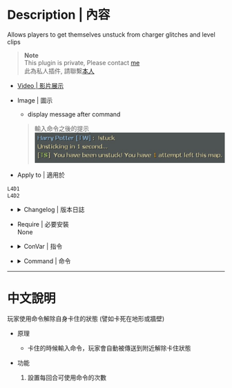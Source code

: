 # Description | 內容
Allows players to get themselves unstuck from charger glitches and level clips

> __Note__ <br/>
This plugin is private, Please contact [me](https://github.com/fbef0102/Game-Private_Plugin#私人插件列表-private-plugins-list)<br/>
此為私人插件, 請聯繫[本人](https://github.com/fbef0102/Game-Private_Plugin#私人插件列表-private-plugins-list)

* [Video | 影片展示](https://youtu.be/BQwz0jjFRzo)

* Image | 圖示
	* display message after command
	> 輸入命令之後的提示
	<br/>![l4d_unstuck_1](image/l4d_unstuck_1.jpg)

* Apply to | 適用於
```
L4D1
L4D2
```

* <details><summary>Changelog | 版本日誌</summary>

	```php
	//CUatTHEFINISH @ 2009
	//Harry @ 2022
	```
	* v1.4
		* Remake code
		* More Cvars
		* Support L4D1

	* v1.0.6
		* [Original Post by CUatTHEFINISH](https://forums.alliedmods.net/showthread.php?t=110041)
</details>

* Require | 必要安裝
<br/>None

* <details><summary>ConVar | 指令</summary>

	* cfg/sourcemod/l4d_unstick.cfg
	```php
	// If 1, Announces each round start that the !stuck command is available.
	l4d_unstick_announce "1"

	// Amount of times the client can use !stuck per round
	l4d_unstick_teleports "10"
	```
</details>

* <details><summary>Command | 命令</summary>

	* **Unstuck yourself**
		```php
		sm_stuck
		```
	* **Admin helps player unstick (Adm required: ADMFLAG_GENERIC)**
		```php
		sm_unstick <name>
		```
</details>

- - - -
# 中文說明
玩家使用命令解除自身卡住的狀態 (譬如卡死在地形或牆壁)

* 原理
	* 卡住的時候輸入命令，玩家會自動被傳送到附近解除卡住狀態

* 功能
	1. 設置每回合可使用命令的次數
